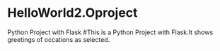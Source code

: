 # HelloWorld2.Oproject
Python Project with Flask
#This is a Python Project with Flask.It shows greetings of occations as selected. 
